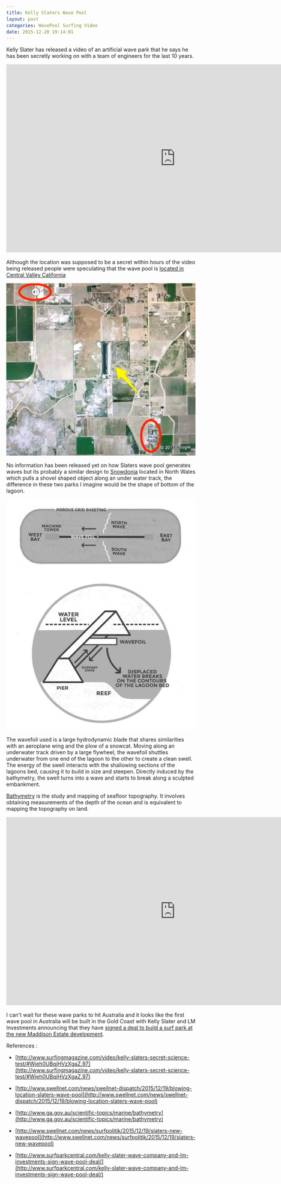 ```yaml
---
title: Kelly Slaters Wave Pool
layout: post
categories: WavePool Surfing Video 
date: 2015-12-20 19:14:01
---
```

Kelly Slater has released a video of an artificial wave park that he says he has been secretly working on with a team of engineers for the last 10 years. 

<iframe src="https://player.vimeo.com/video/149396475" width="900" height="500" frameborder="0" webkitallowfullscreen mozallowfullscreen allowfullscreen></iframe>

Although the location was supposed to be a secret within hours of the video being released people were speculating that the wave pool is [located in Central Valley California](http://www.swellnet.com/news/swellnet-dispatch/2015/12/19/blowing-location-slaters-wave-pool)

![](/images/wavepool/location.jpg)

No information has been released yet on how Slaters wave pool generates waves but its probably a similar design to [Snowdonia](https://www.surfsnowdonia.co.uk/wavegarden/) located in North Wales which pulls a shovel shaped object along an under water track, the difference in these two parks I imagine would be the shape of bottom of the lagoon.

![](/images/wavepool/foil.jpg)

The wavefoil used is a large hydrodynamic blade that shares similarities with an aeroplane wing and the plow of a snowcat. Moving along an underwater track driven by a large flywheel, the wavefoil shuttles underwater from one end of the lagoon to the other to create a clean swell. The energy of the swell interacts with the shallowing sections of the lagoons bed, causing it to build in size and steepen. Directly induced by the bathymetry, the swell turns into a wave and starts to break along a sculpted embankment.

[Bathymetry](http://www.ga.gov.au/scientific-topics/marine/bathymetry) is the study and mapping of seafloor topography. It involves obtaining measurements of the depth of the ocean and is equivalent to mapping the topography on land.

<iframe src="https://player.vimeo.com/video/140503666?title=0&byline=0&portrait=0" width="900" height="500" frameborder="0" webkitallowfullscreen mozallowfullscreen allowfullscreen></iframe>

I can't wait for these wave parks to hit Australia and it looks like the first wave pool in Australia will be built in the Gold Coast with Kelly Slater and LM Investments announcing that they have [signed a deal to build a surf park at the new Maddison Estate development](http://www.surfparkcentral.com/kelly-slater-wave-company-and-lm-investments-sign-wave-pool-deal/).

References :

* [http://www.surfingmagazine.com/video/kelly-slaters-secret-science-test/#Wjeh0UBqjHVzXgaZ.97](http://www.surfingmagazine.com/video/kelly-slaters-secret-science-test/#Wjeh0UBqjHVzXgaZ.97)

* [http://www.swellnet.com/news/swellnet-dispatch/2015/12/19/blowing-location-slaters-wave-pool](http://www.swellnet.com/news/swellnet-dispatch/2015/12/19/blowing-location-slaters-wave-pool)

* [http://www.ga.gov.au/scientific-topics/marine/bathymetry](http://www.ga.gov.au/scientific-topics/marine/bathymetry)

* [http://www.swellnet.com/news/surfpolitik/2015/12/19/slaters-new-wavepool](http://www.swellnet.com/news/surfpolitik/2015/12/19/slaters-new-wavepool) 

* [http://www.surfparkcentral.com/kelly-slater-wave-company-and-lm-investments-sign-wave-pool-deal/](http://www.surfparkcentral.com/kelly-slater-wave-company-and-lm-investments-sign-wave-pool-deal/)
